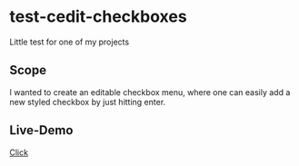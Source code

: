 # test-cedit-checkboxes
Little test for one of my projects

## Scope
I wanted to create an editable checkbox menu, where one can easily add a new styled checkbox by just hitting enter.

## Live-Demo
[Click](https://dev.nani-games.net/playground/ceditable/checkbox/index.html)
